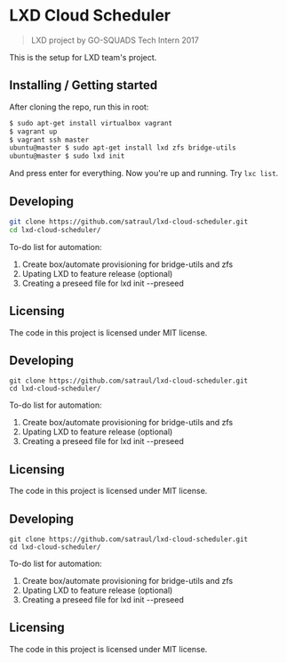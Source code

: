 # LXD Cloud Scheduler
>LXD project by GO-SQUADS Tech Intern 2017

This is the setup for LXD team's project.

## Installing / Getting started

After cloning the repo, run this in root:

```bash
$ sudo apt-get install virtualbox vagrant
$ vagrant up
$ vagrant ssh master
ubuntu@master $ sudo apt-get install lxd zfs bridge-utils
ubuntu@master $ sudo lxd init
```

And press enter for everything. Now you're up and running. Try ```lxc list```.

## Developing

```bash
git clone https://github.com/satraul/lxd-cloud-scheduler.git
cd lxd-cloud-scheduler/
```

To-do list for automation:
1. Create box/automate provisioning for bridge-utils and zfs
2. Upating LXD to feature release (optional)
3. Creating a preseed file for lxd init --preseed

## Licensing

The code in this project is licensed under MIT license.

## Developing

```shell
git clone https://github.com/satraul/lxd-cloud-scheduler.git
cd lxd-cloud-scheduler/
```

To-do list for automation:
1. Create box/automate provisioning for bridge-utils and zfs
2. Upating LXD to feature release (optional)
3. Creating a preseed file for lxd init --preseed

## Licensing

The code in this project is licensed under MIT license.

## Developing

```shell
git clone https://github.com/satraul/lxd-cloud-scheduler.git
cd lxd-cloud-scheduler/
```

To-do list for automation:
1. Create box/automate provisioning for bridge-utils and zfs
2. Upating LXD to feature release (optional)
3. Creating a preseed file for lxd init --preseed

## Licensing

The code in this project is licensed under MIT license.
